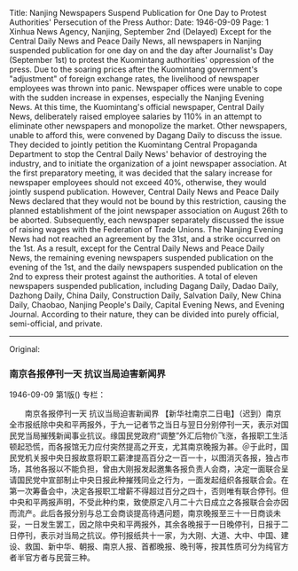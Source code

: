 Title: Nanjing Newspapers Suspend Publication for One Day to Protest Authorities' Persecution of the Press
Author:
Date: 1946-09-09
Page: 1
Xinhua News Agency, Nanjing, September 2nd (Delayed) Except for the Central Daily News and Peace Daily News, all newspapers in Nanjing suspended publication for one day on and the day after Journalist's Day (September 1st) to protest the Kuomintang authorities' oppression of the press. Due to the soaring prices after the Kuomintang government's "adjustment" of foreign exchange rates, the livelihood of newspaper employees was thrown into panic. Newspaper offices were unable to cope with the sudden increase in expenses, especially the Nanjing Evening News. At this time, the Kuomintang's official newspaper, Central Daily News, deliberately raised employee salaries by 110% in an attempt to eliminate other newspapers and monopolize the market. Other newspapers, unable to afford this, were convened by Dagang Daily to discuss the issue. They decided to jointly petition the Kuomintang Central Propaganda Department to stop the Central Daily News' behavior of destroying the industry, and to initiate the organization of a joint newspaper association. At the first preparatory meeting, it was decided that the salary increase for newspaper employees should not exceed 40%, otherwise, they would jointly suspend publication. However, Central Daily News and Peace Daily News declared that they would not be bound by this restriction, causing the planned establishment of the joint newspaper association on August 26th to be aborted. Subsequently, each newspaper separately discussed the issue of raising wages with the Federation of Trade Unions. The Nanjing Evening News had not reached an agreement by the 31st, and a strike occurred on the 1st. As a result, except for the Central Daily News and Peace Daily News, the remaining evening newspapers suspended publication on the evening of the 1st, and the daily newspapers suspended publication on the 2nd to express their protest against the authorities. A total of eleven newspapers suspended publication, including Dagang Daily, Dadao Daily, Dazhong Daily, China Daily, Construction Daily, Salvation Daily, New China Daily, Chaobao, Nanjing People's Daily, Capital Evening News, and Evening Journal. According to their nature, they can be divided into purely official, semi-official, and private.



<hr /> 

Original: 


### 南京各报停刊一天  抗议当局迫害新闻界

1946-09-09
第1版()
专栏：

　　南京各报停刊一天
    抗议当局迫害新闻界
    【新华社南京二日电】（迟到）南京全市报纸除中央和平两报外，于九一记者节之当日与翌日分别停刊一天，表示对国民党当局摧残新闻事业抗议。缘国民党政府“调整”外汇后物价飞涨，各报职工生活顿起恐慌，而各报馆无力应付突然提高之开支，尤其南京晚报为甚。＠于此时，国民党机关报中央日报故意将职工薪津提高百分之一百一十，以图消灭各报，独占市场，其他各报以不能负担，曾由大刚报发起邀集各报负责人会商，决定一面联合呈请国民党中宣部制止中央日报此种摧残同业之行为，一面发起组织各报联合会。在第一次筹备会中，决定各报职工增薪不得超过百分之四十，否则唯有联合停刊。但中央和平两报声明，不受此种约束，致使原定八月二十六日成立之各报联合会亦因而流产。此后各报分别与总工会商谈提高待遇问题，南京晚报至三十一日商谈未妥，一日发生罢工，因之除中央和平两报外，其余各晚报于一日晚停刊，日报于二日停刊，表示对当局之抗议。停刊报纸共十一家，为大刚、大道、大中、中国、建设、救国、新中华、朝报、南京人报、首都晚报、晚刊等，按其性质可分为纯官方者半官方者与民营三种。
